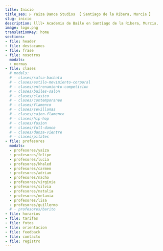 ```yaml
---
title: Inicio
title_seo: ▷ Yaiza Dance Studios 【 Santiago de la Ribera, Murcia 】
slug: inicio
description: llll➤ Academia de Baile en Santiago de la Ribera, Murcia. ✅ Estudio de danza, venta de artículos de danza, espectáculo y todo tipo de eventos.
image: logo.png
translationKey: home
sections:
- file: header
- file: destacamos
- file: frase
- file: nosotros
  modals:
  - normas
- file: clases
  # modals:
  # - clases/salsa-bachata
  # - clases/estilo-movimiento-corporal
  # - clases/entrenamiento-competicion
  # - clases/bailes-salon
  # - clases/clasico
  # - clases/contemporaneo
  # - clases/flamenco
  # - clases/sevillanas
  # - clases/cajon-flamenco
  # - clases/hip-hop
  # - clases/fusion
  # - clases/full-dance
  # - clases/danza-vientre
  # - clases/pilates
- file: profesores
  modals:
  - profesores/yaiza
  - profesores/felipe
  - profesores/lucia
  - profesores/khaled
  - profesores/carmen
  - profesores/adrian
  - profesores/nacho
  - profesores/virginia
  - profesores/silvia
  - profesores/natalia
  - profesores/melania
  - profesores/lisa
  - profesores/guillermo
  # - profesores/barito
- file: horarios
- file: tarifas
- file: fotos
- file: orientacion
- file: feedback
- file: contacto
- file: registro
---
```


